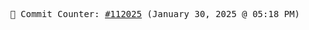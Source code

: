 <p align="center">
    <samp>
        📮 Commit Counter: <a href="https://github.com/Javascript-void0/Javascript-void0/commits/main">#112025</a> (January 30, 2025 @ 05:18 PM)
    </samp>
</p>